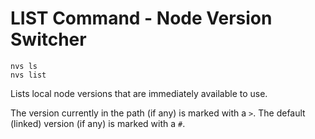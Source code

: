 # LIST Command - Node Version Switcher
```
nvs ls
nvs list
```
Lists local node versions that are immediately available to use.

The version currently in the path (if any) is marked with a `>`.
The default (linked) version (if any) is marked with a `#`.

